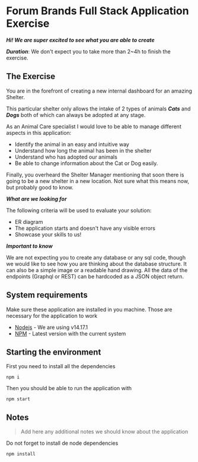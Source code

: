 # Forum Brands Full Stack Application Exercise
***Hi! We are super excited to see what you are able to create***

***Duration***: We don't expect you to take more than 2~4h to finish the exercise.

## The Exercise
You are in the forefront of creating a new internal dashboard for an amazing Shelter. 

This particular shelter only allows the intake of 2 types of animals ***Cats*** and ***Dogs*** both of which can always be adopted
at any stage. 

As an Animal Care specialist I would love to be able to manage different aspects in this application:
- Identify the animal in an easy and intuitive way
- Understand how long the animal has been in the shelter 
- Understand who has adopted our animals
- Be able to change information about the Cat or Dog easily. 

Finally, you overheard the Shelter Manager mentioning that soon there is going to be a new shelter in a new location. 
Not sure what this means now, but probably good to know. 

***What are we looking for***

The following criteria will be used to evaluate your solution: 
- ER diagram
- The application starts and doesn't have any visible errors
- Showcase your skills to us!

***Important to know***

We are not expecting you to create any database or any sql code, though we would like to see how you are thinking about the 
database structure. It can also be a simple image or a readable hand drawing. All the data of the endpoints (Graphql or REST) 
can be hardcoded as a JSON object return. 

## System requirements
Make sure these application are installed in you machine. Those are necessary for the application to work

- [Nodejs]() - We are using v14.17.1
- [NPM]() - Latest version with the current system

## Starting the environment 
First you need to install all the dependencies

```shell
npm i
```

Then you should be able to run the application with

```shell
npm start
```

## Notes
> Add here any additional notes we should know about the application

<!-- TODO: add additional Notes -->

Do not forget to install de node dependencies

```shell
npm install
```
